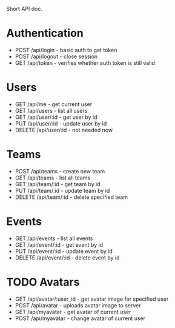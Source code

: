 Short API doc.

# Authentication
* POST /api/login - basic auth to get token
* POST /api/logout - close session
* GET /api/token - verifies whether auth token is still valid 

# Users
* GET /api/me - get current user
* GET /api/users - list all users
* GET /api/user/:id - get user by id
* PUT /api/user/:id - update user by id
* DELETE /api/user/:id - not needed now

# Teams
* POST /api/teams - create new team
* GET /api/teams - list all teams
* GET /api/team/:id - get team by id
* PUT /api/team/:id - update team by id
* DELETE /api/team/:id - delete specified team

# Events
* GET /api/events - list all events
* GET /api/event/:id - get event by id
* PUT /api/event/:id - update event by id
* DELETE /api/event/:id - delete event by id

# TODO Avatars
* GET /api/avatar/:user_id - get avatar image for specified user
* POST /api/avatar - uploads avatar image to server
* GET /api/myavatar - get avatar of current user
* POST /api/myavatar - change avatar of current user
